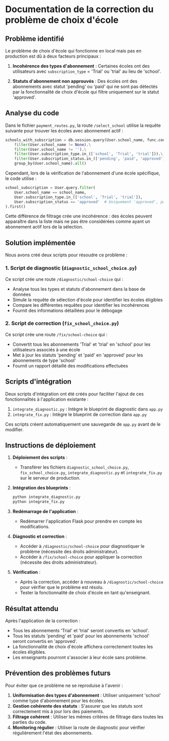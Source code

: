 # Documentation de la correction du problème de choix d'école

## Problème identifié

Le problème de choix d'école qui fonctionne en local mais pas en production est dû à deux facteurs principaux :

1. **Incohérence des types d'abonnement** : Certaines écoles ont des utilisateurs avec `subscription_type` = 'Trial' ou 'trial' au lieu de 'school'.

2. **Statuts d'abonnement non approuvés** : Des écoles ont des abonnements avec statut 'pending' ou 'paid' qui ne sont pas détectés par la fonctionnalité de choix d'école qui filtre uniquement sur le statut 'approved'.

## Analyse du code

Dans le fichier `payment_routes.py`, la route `/select_school` utilise la requête suivante pour trouver les écoles avec abonnement actif :

```python
schools_with_subscription = db.session.query(User.school_name, func.count(User.id).label('user_count')).\
    filter(User.school_name != None).\
    filter(User.school_name != '').\
    filter(User.subscription_type.in_(['school', 'Trial', 'trial'])).\
    filter(User.subscription_status.in_(['pending', 'paid', 'approved'])).\
    group_by(User.school_name).all()
```

Cependant, lors de la vérification de l'abonnement d'une école spécifique, le code utilise :

```python
school_subscription = User.query.filter(
    User.school_name == school_name,
    User.subscription_type.in_(['school', 'Trial', 'trial']),
    User.subscription_status == 'approved'  # Uniquement 'approved', pas 'pending' ou 'paid'
).first()
```

Cette différence de filtrage crée une incohérence : des écoles peuvent apparaître dans la liste mais ne pas être considérées comme ayant un abonnement actif lors de la sélection.

## Solution implémentée

Nous avons créé deux scripts pour résoudre ce problème :

### 1. Script de diagnostic (`diagnostic_school_choice.py`)

Ce script crée une route `/diagnostic/school-choice` qui :
- Analyse tous les types et statuts d'abonnement dans la base de données
- Simule la requête de sélection d'école pour identifier les écoles éligibles
- Compare les différentes requêtes pour identifier les incohérences
- Fournit des informations détaillées pour le débogage

### 2. Script de correction (`fix_school_choice.py`)

Ce script crée une route `/fix/school-choice` qui :
- Convertit tous les abonnements 'Trial' et 'trial' en 'school' pour les utilisateurs associés à une école
- Met à jour les statuts 'pending' et 'paid' en 'approved' pour les abonnements de type 'school'
- Fournit un rapport détaillé des modifications effectuées

## Scripts d'intégration

Deux scripts d'intégration ont été créés pour faciliter l'ajout de ces fonctionnalités à l'application existante :

1. `integrate_diagnostic.py` : Intègre le blueprint de diagnostic dans `app.py`
2. `integrate_fix.py` : Intègre le blueprint de correction dans `app.py`

Ces scripts créent automatiquement une sauvegarde de `app.py` avant de le modifier.

## Instructions de déploiement

1. **Déploiement des scripts** :
   - Transférer les fichiers `diagnostic_school_choice.py`, `fix_school_choice.py`, `integrate_diagnostic.py` et `integrate_fix.py` sur le serveur de production.

2. **Intégration des blueprints** :
   ```bash
   python integrate_diagnostic.py
   python integrate_fix.py
   ```

3. **Redémarrage de l'application** :
   - Redémarrer l'application Flask pour prendre en compte les modifications.

4. **Diagnostic et correction** :
   - Accéder à `/diagnostic/school-choice` pour diagnostiquer le problème (nécessite des droits administrateur).
   - Accéder à `/fix/school-choice` pour appliquer la correction (nécessite des droits administrateur).

5. **Vérification** :
   - Après la correction, accéder à nouveau à `/diagnostic/school-choice` pour vérifier que le problème est résolu.
   - Tester la fonctionnalité de choix d'école en tant qu'enseignant.

## Résultat attendu

Après l'application de la correction :
- Tous les abonnements 'Trial' et 'trial' seront convertis en 'school'.
- Tous les statuts 'pending' et 'paid' pour les abonnements 'school' seront convertis en 'approved'.
- La fonctionnalité de choix d'école affichera correctement toutes les écoles éligibles.
- Les enseignants pourront s'associer à leur école sans problème.

## Prévention des problèmes futurs

Pour éviter que ce problème ne se reproduise à l'avenir :

1. **Uniformisation des types d'abonnement** : Utiliser uniquement 'school' comme type d'abonnement pour les écoles.
2. **Gestion cohérente des statuts** : S'assurer que les statuts sont correctement mis à jour lors des paiements.
3. **Filtrage cohérent** : Utiliser les mêmes critères de filtrage dans toutes les parties du code.
4. **Monitoring régulier** : Utiliser la route de diagnostic pour vérifier régulièrement l'état des abonnements.
